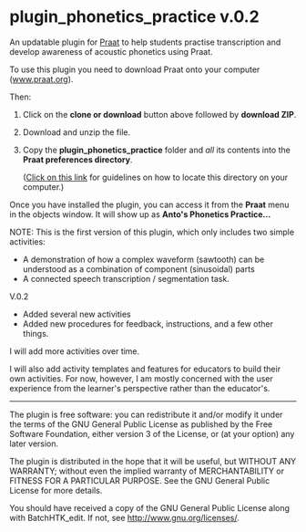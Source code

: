 # plugin_phonetics_practice v.0.2
An updatable plugin for [Praat](www.praat.org) to help students practise transcription and develop awareness of acoustic phonetics using Praat.

To use this plugin you need to download Praat onto your computer (www.praat.org).

Then:
1. Click on the **clone or download** button above followed by **download ZIP**.
2. Download and unzip the file.
3. Copy the **plugin_phonetics_practice** folder and *all* its contents into
 the **Praat preferences directory**.

    ([Click on this link](http://www.fon.hum.uva.nl/praat/manual/preferences_directory.html) for guidelines on how to locate this directory on your computer.)

Once you have installed the plugin, you can access it from the **Praat** menu in the objects window. It will show up as **Anto's Phonetics Practice...**

NOTE: This is the first version of this plugin, which only includes two simple activities:

* A demonstration of how a complex waveform (sawtooth) can be understood as a combination of component (sinusoidal) parts
* A connected speech transcription / segmentation task.

V.0.2
* Added several new activities
* Added new procedures for feedback, instructions, and a few other things.

I will add more activities over time.

I will also add activity templates and features for educators to build their own activities. For now, however, I am mostly concerned with the user experience from the learner's perspective rather than the educator's.

___

The plugin is free software: you can redistribute it and/or modify it under the terms of the GNU General Public License as published by the Free Software Foundation, either version 3 of the License, or (at your option) any later version.

The plugin is distributed in the hope that it will be useful, but WITHOUT ANY  WARRANTY; without even the implied warranty of MERCHANTABILITY or FITNESS FOR A PARTICULAR PURPOSE. See the GNU General Public License for more details.

You should have received a copy of the GNU General Public License along with BatchHTK_edit. If not, see <http://www.gnu.org/licenses/>.
